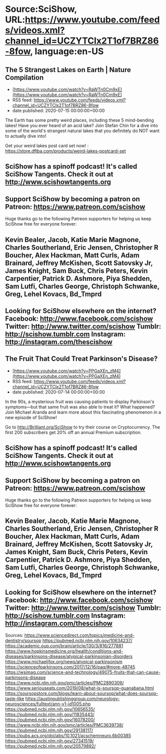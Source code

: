 # Source:SciShow, URL:https://www.youtube.com/feeds/videos.xml?channel_id=UCZYTClx2T1of7BRZ86-8fow, language:en-US

## The 5 Strangest Lakes on Earth | Nature Compilation
 - [https://www.youtube.com/watch?v=RaWTn0Cm9xE](https://www.youtube.com/watch?v=RaWTn0Cm9xE)
 - RSS feed: https://www.youtube.com/feeds/videos.xml?channel_id=UCZYTClx2T1of7BRZ86-8fow
 - date published: 2020-07-15 00:00:00+00:00

The Earth has some pretty weird places, including these 5 mind-bending lakes! Have you ever heard of an acid lake? Join Stefan Chin for a dive into some of the world's strangest natural lakes that you definitely do NOT want to actually dive into! 

Get your weird lakes post card set now! : https://store.dftba.com/products/weird-lakes-postcard-set

SciShow has a spinoff podcast! It's called SciShow Tangents. Check it out at http://www.scishowtangents.org
----------
Support SciShow by becoming a patron on Patreon: https://www.patreon.com/scishow
----------
Huge thanks go to the following Patreon supporters for helping us keep SciShow free for everyone forever:

Kevin Bealer, Jacob, Katie Marie Magnone, Charles Southerland, Eric Jensen, Christopher R Boucher, Alex Hackman, Matt Curls, Adam Brainard, Jeffrey McKishen, Scott Satovsky Jr, James Knight, Sam Buck, Chris Peters, Kevin Carpentier, Patrick D. Ashmore, Piya Shedden, Sam Lutfi, Charles George, Christoph Schwanke, Greg, Lehel Kovacs, Bd_Tmprd
----------
Looking for SciShow elsewhere on the internet?
Facebook: http://www.facebook.com/scishow
Twitter: http://www.twitter.com/scishow
Tumblr: http://scishow.tumblr.com
Instagram: http://instagram.com/thescishow
----------

## The Fruit That Could Treat Parkinson's Disease?
 - [https://www.youtube.com/watch?v=PPGaXEn_zM4](https://www.youtube.com/watch?v=PPGaXEn_zM4)
 - RSS feed: https://www.youtube.com/feeds/videos.xml?channel_id=UCZYTClx2T1of7BRZ86-8fow
 - date published: 2020-07-14 00:00:00+00:00

In the 90s, a mysterious fruit was causing patients to display Parkinson's symptoms—but that same fruit was also able to treat it? What happened? Join Michael Aranda and learn more about this fascinating phenomenon in a new episode of SciShow!

Go to http://Brilliant.org/SciShow to try their course on Cryptocurrency. The first 200 subscribers get 20% off an annual Premium subscription.

SciShow has a spinoff podcast! It's called SciShow Tangents. Check it out at http://www.scishowtangents.org
----------
Support SciShow by becoming a patron on Patreon: https://www.patreon.com/scishow
----------
Huge thanks go to the following Patreon supporters for helping us keep SciShow free for everyone forever:

Kevin Bealer, Jacob, Katie Marie Magnone, Charles Southerland, Eric Jensen, Christopher R Boucher, Alex Hackman, Matt Curls, Adam Brainard, Jeffrey McKishen, Scott Satovsky Jr, James Knight, Sam Buck, Chris Peters, Kevin Carpentier, Patrick D. Ashmore, Piya Shedden, Sam Lutfi, Charles George, Christoph Schwanke, Greg, Lehel Kovacs, Bd_Tmprd
----------
Looking for SciShow elsewhere on the internet?
Facebook: http://www.facebook.com/scishow
Twitter: http://www.twitter.com/scishow
Tumblr: http://scishow.tumblr.com
Instagram: http://instagram.com/thescishow
----------
Sources:
https://www.sciencedirect.com/topics/medicine-and-dentistry/soursop
https://pubmed.ncbi.nlm.nih.gov/10634237/
https://academic.oup.com/brain/article/130/3/816/277881
https://www.hopkinsmedicine.org/health/conditions-and-diseases/parkinsons-disease/atypical-parkinsonian-disorders
https://www.michaeljfox.org/news/atypical-parkinsonism
https://scienceofparkinsons.com/2017/12/16/paq/#more-48745
https://wsimag.com/science-and-technology/49075-fruits-that-can-cause-parkinsons-disease
https://www.ncbi.nlm.nih.gov/pmc/articles/PMC2890309/
https://www.seriouseats.com/2019/08/what-is-soursop-guanabana.html
https://soursopstore.com/blogs/learn-about-soursop/what-does-soursop-taste-like
https://austinpublishinggroup.com/neurology-neurosciences/fulltext/ann-v1-id1005.php
https://pubmed.ncbi.nlm.nih.gov/10656535/
https://pubmed.ncbi.nlm.nih.gov/11835443/
https://pubmed.ncbi.nlm.nih.gov/16078200/
https://www.ncbi.nlm.nih.gov/pmc/articles/PMC3639738/
https://pubmed.ncbi.nlm.nih.gov/29138117/
https://pubs.acs.org/doi/abs/10.1021/acschemneuro.6b00385
https://pubmed.ncbi.nlm.nih.gov/27341519/
https://pubmed.ncbi.nlm.nih.gov/20579892/

